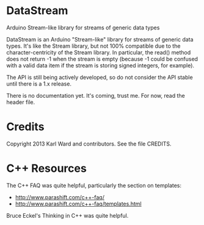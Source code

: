 DataStream
==========

Arduino Stream-like library for streams of generic data types

DataStream is an Arduino "Stream-like" library for streams of generic data 
types.  It's like the Stream library, but not 100% compatible due to the 
character-centricity of the Stream library.  In particular, the read() 
method does not return -1 when the stream is empty (because -1 could be 
confused with a valid data item if the stream is storing signed integers, 
for example). 

The API is still being actively developed, so do not consider the API 
stable until there is a 1.x release.  

There is no documentation yet.  It's coming, trust me.  For now, read the header file. 

Credits
=======
Copyright 2013 Karl Ward and contributors.  See the file CREDITS.

C++ Resources
===========================
The C++ FAQ was quite helpful, particularly the section on templates:
- http://www.parashift.com/c++-faq/
- http://www.parashift.com/c++-faq/templates.html

Bruce Eckel's Thinking in C++ was quite helpful. 

